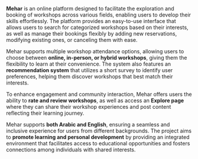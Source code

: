 **Mehar** is an online platform designed to facilitate the exploration and booking of workshops across various fields, enabling users to develop their skills effortlessly. The platform provides an easy-to-use interface that allows users to search for categorized workshops based on their interests, as well as manage their bookings flexibly by adding new reservations, modifying existing ones, or canceling them with ease.  

Mehar supports multiple workshop attendance options, allowing users to choose between **online, in-person, or hybrid workshops**, giving them the flexibility to learn at their convenience. The system also features an **recommendation system** that utilizes a short survey to identify user preferences, helping them discover workshops that best match their interests.  

To enhance engagement and community interaction, Mehar offers users the ability to **rate and review workshops**, as well as access an **Explore page** where they can share their workshop experiences and post content reflecting their learning journey.  

Mehar supports **both Arabic and English**, ensuring a seamless and inclusive experience for users from different backgrounds. The project aims to **promote learning and personal development** by providing an integrated environment that facilitates access to educational opportunities and fosters connections among individuals with shared interests.
